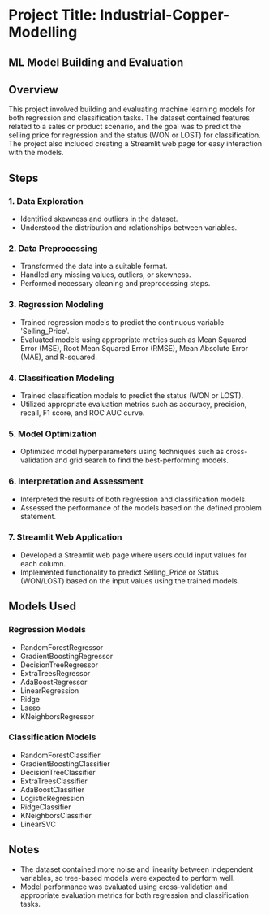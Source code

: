 # Project Title: Industrial-Copper-Modelling
## ML Model Building and Evaluation

## Overview
This project involved building and evaluating machine learning models for both regression and classification tasks. The dataset contained features related to a sales or product scenario, and the goal was to predict the selling price for regression and the status (WON or LOST) for classification. The project also included creating a Streamlit web page for easy interaction with the models.

## Steps

### 1. Data Exploration
- Identified skewness and outliers in the dataset.
- Understood the distribution and relationships between variables.

### 2. Data Preprocessing
- Transformed the data into a suitable format.
- Handled any missing values, outliers, or skewness.
- Performed necessary cleaning and preprocessing steps.

### 3. Regression Modeling
- Trained regression models to predict the continuous variable 'Selling_Price'.
- Evaluated models using appropriate metrics such as Mean Squared Error (MSE), Root Mean Squared Error (RMSE), Mean Absolute Error (MAE), and R-squared.

### 4. Classification Modeling
- Trained classification models to predict the status (WON or LOST).
- Utilized appropriate evaluation metrics such as accuracy, precision, recall, F1 score, and ROC AUC curve.

### 5. Model Optimization
- Optimized model hyperparameters using techniques such as cross-validation and grid search to find the best-performing models.

### 6. Interpretation and Assessment
- Interpreted the results of both regression and classification models.
- Assessed the performance of the models based on the defined problem statement.

### 7. Streamlit Web Application
- Developed a Streamlit web page where users could input values for each column.
- Implemented functionality to predict Selling_Price or Status (WON/LOST) based on the input values using the trained models.

## Models Used
### Regression Models
- RandomForestRegressor
- GradientBoostingRegressor
- DecisionTreeRegressor
- ExtraTreesRegressor
- AdaBoostRegressor
- LinearRegression
- Ridge
- Lasso
- KNeighborsRegressor

### Classification Models
- RandomForestClassifier
- GradientBoostingClassifier
- DecisionTreeClassifier
- ExtraTreesClassifier
- AdaBoostClassifier
- LogisticRegression
- RidgeClassifier
- KNeighborsClassifier
- LinearSVC

## Notes
- The dataset contained more noise and linearity between independent variables, so tree-based models were expected to perform well.
- Model performance was evaluated using cross-validation and appropriate evaluation metrics for both regression and classification tasks.
